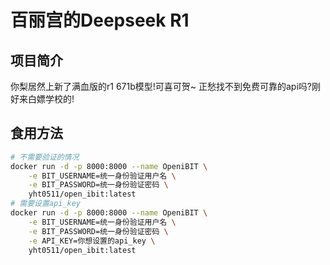 # 百丽宫的Deepseek R1

## 项目简介

你梨居然上新了满血版的r1 671b模型!可喜可贺~
正愁找不到免费可靠的api吗?刚好来白嫖学校的!

## 食用方法
```bash
# 不需要验证的情况
docker run -d -p 8000:8000 --name OpeniBIT \
    -e BIT_USERNAME=统一身份验证用户名 \
    -e BIT_PASSWORD=统一身份验证密码 \
    yht0511/open_ibit:latest
# 需要设置api_key
docker run -d -p 8000:8000 --name OpeniBIT \
    -e BIT_USERNAME=统一身份验证用户名 \
    -e BIT_PASSWORD=统一身份验证密码 \
    -e API_KEY=你想设置的api_key \
    yht0511/open_ibit:latest
```

